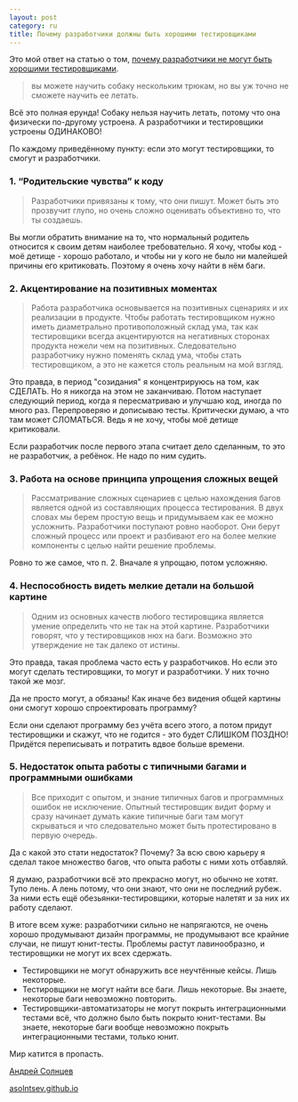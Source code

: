 ```yaml
---
layout: post
category: ru
title: Почему разработчики должны быть хорошими тестировщиками
---
```


Это мой ответ на статью о том, [почему разработчики не могут быть хорошими тестировщиками](http://software-testing.ru/library/testing/general-testing/2277-why-cant-developers-be-good-testers).

> вы можете научить собаку нескольким трюкам, но вы уж точно не сможете научить ее летать.

Всё это полная ерунда!
Собаку нельзя научить летать, потому что она физически по-другому устроена.
А разработчики и тестировщики устроены ОДИНАКОВО!

<!--more-->

По каждому приведённому пункту: если это могут тестировщики, то смогут и разработчики.

### 1. “Родительские чувства” к коду
> Разработчики привязаны к тому, что они пишут. Может быть это прозвучит глупо, но очень сложно оценивать объективно то, что ты создаешь.

Вы могли обратить внимание на то, что нормальный родитель относится к своим детям наиболее требовательно. Я хочу, чтобы код - моё детище - хорошо работало, и чтобы ни у кого не было ни малейшей причины его критиковать. Поэтому я очень хочу найти в нём баги.

### 2. Акцентирование на позитивных моментах
> Работа разработчика основывается на позитивных сценариях и их реализации в продукте. Чтобы работать тестировщиком нужно иметь диаметрально противоположный склад ума, так как тестировщики всегда акцентируются на негативных сторонах продукта нежели чем на позитивных. Следовательно разработчику нужно поменять склад ума, чтобы стать тестировщиком, а это не кажется столь реальным на мой взгляд.

Это правда, в период "созидания" я концентрируюсь на том, как СДЕЛАТЬ. 
Но я никогда на этом не заканчиваю. Потом наступает следующий период, когда я пересматриваю и улучшаю код, иногда по много раз. Перепроверяю и дописываю тесты. Критически думаю, а что там может СЛОМАТЬСЯ. Ведь я не хочу, чтобы моё детище критиковали.

Если разработчик после первого этапа считает дело сделанным, то это не разработчик, а ребёнок. Не надо по ним судить.

### 3. Работа на основе принципа упрощения сложных вещей
> Рассматривание сложных сценариев с целью нахождения багов является одной из составляющих процесса тестирования. В двух словах мы берем простую вещь и придумываем как ее можно усложнить.
  Разработчики поступают ровно наоборот. Они берут сложный процесс или проект и разбивают его на более мелкие компоненты с целью найти решение проблемы.

Ровно то же самое, что п. 2. Вначале я упрощаю, потом усложняю.

### 4. Неспособность видеть мелкие детали на большой картине
> Одним из основных качеств любого тестировщика является умение определить что не так на этой картине. Разработчики говорят, что у тестировщиков нюх на баги. Возможно это утверждение не так далеко от истины.

Это правда, такая проблема часто есть у разработчиков. Но если это могут сделать тестировщики, то могут и разработчики. У них точно такой же мозг.

Да не просто могут, а обязаны! 
Как иначе без видения общей картины они смогут хорошо спроектировать программу?

Если они сделают программу без учёта всего этого, а потом придут тестировщики и скажут, что не годится - это будет
СЛИШКОМ ПОЗДНО! Придётся переписывать и потратить вдвое больше времени. 

### 5. Недостаток опыта работы с типичными багами и программными ошибками
> Все приходит с опытом, и знание типичных багов и программных ошибок не исключение. Опытный тестировщик видит форму и сразу начинает думать какие типичные баги там могут скрываться и что следовательно может быть протестировано в первую очередь.

Да с какой это стати недостаток? Почему?
За всю свою карьеру я сделал такое множество багов, что опыта работы с ними хоть отбавляй.

Я думаю, разработчики всё это прекрасно могут, но обычно не хотят. Тупо лень. 
А лень потому, что они знают, что они не последний рубеж. 
За ними есть ещё обезьянки-тестировщики, которые налетят и за них их работу сделают. 

В итоге всем хуже: разработчики сильно не напрягаются, не очень хорошо продумывают дизайн программы, 
не продумывают все крайние случаи, не пишут юнит-тесты. 
Проблемы растут лавинообразно, и тестировщики не могут их всех сдержать. 

* Тестировщики не могут обнаружить все неучтённые кейсы. Лишь некоторые.
* Тестировщики не могут найти все баги. Лишь некоторые. Вы знаете, некоторые баги невозможно повторить. 
* Тестировщики-автоматизаторы не могут покрыть интеграционными тестами всё, что должно 
было быть покрыто юнит-тестами. Вы знаете, некоторые баги вообще невозможно покрыть интеграционными тестами, только юнит.  

Мир катится в пропасть.

[Андрей Солнцев](https://twitter.com/asolntsev) 

[asolntsev.github.io](https://asolntsev.github.io/ru)
